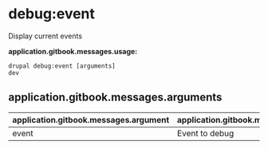 # debug:event
Display current events 

**application.gitbook.messages.usage:**
```
drupal debug:event [arguments]
dev
```

## application.gitbook.messages.arguments
application.gitbook.messages.argument | application.gitbook.messages.details
---------|-------------
event | Event to debug
